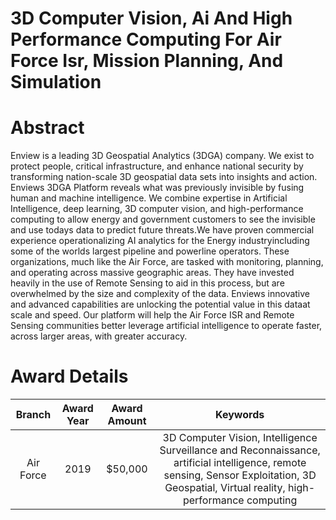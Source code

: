 
3D Computer Vision, Ai And High Performance Computing For Air Force Isr, Mission Planning, And Simulation
=========================================================================================================

# Abstract


Enview is a leading 3D Geospatial Analytics (3DGA) company. We exist to protect people, critical infrastructure, and enhance national security by transforming nation-scale 3D geospatial data sets into insights and action. Enviews 3DGA Platform reveals what was previously invisible by fusing human and machine intelligence. We combine expertise in Artificial Intelligence, deep learning, 3D computer vision, and high-performance computing to allow energy and government customers to see the invisible and use todays data to predict future threats.We have proven commercial experience operationalizing AI analytics for the Energy industryincluding some of the worlds largest pipeline and powerline operators. These organizations, much like the Air Force, are tasked with monitoring, planning, and operating across massive geographic areas. They have invested heavily in the use of Remote Sensing to aid in this process, but are overwhelmed by the size and complexity of the data. Enviews innovative and advanced capabilities are unlocking the potential value in this dataat scale and speed. Our platform will help the Air Force ISR and Remote Sensing communities better leverage artificial intelligence to operate faster, across larger areas, with greater accuracy.  

# Award Details

|Branch|Award Year|Award Amount|Keywords|
| :---: | :---: | :---: | :---: |
|Air Force|2019|$50,000|3D Computer Vision, Intelligence Surveillance and Reconnaissance, artificial intelligence, remote sensing, Sensor Exploitation, 3D Geospatial, Virtual reality, high-performance computing|
